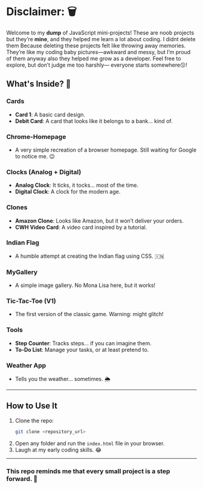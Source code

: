 # Disclaimer: 🗑️

Welcome to my **dump** of JavaScript mini-projects! These are noob projects but they’re **mine**, and they helped me learn a lot about coding. I didnt delete them Because deleting these projects felt like throwing away memories. They’re like my coding baby pictures—awkward and messy, but I’m proud of them anyway also they helped me grow as a developer. Feel free to explore, but don’t judge me too harshly— everyone starts somewhere😗!

## What's Inside? 💾

### **Cards**

- **Card 1**: A basic card design.
- **Debit Card**: A card that looks like it belongs to a bank... kind of.

### **Chrome-Homepage**

- A very simple recreation of a browser homepage. Still waiting for Google to notice me. 😉

### **Clocks (Analog + Digital)**

- **Analog Clock**: It ticks, it tocks... most of the time.
- **Digital Clock**: A clock for the modern age.

### **Clones**

- **Amazon Clone**: Looks like Amazon, but it won’t deliver your orders.
- **CWH Video Card**: A video card inspired by a tutorial.

### **Indian Flag**

- A humble attempt at creating the Indian flag using CSS. 🇮🇳

### **MyGallery**

- A simple image gallery. No Mona Lisa here, but it works!

### **Tic-Tac-Toe (V1)**

- The first version of the classic game. Warning: might glitch!

### **Tools**

- **Step Counter**: Tracks steps... if you can imagine them.
- **To-Do List**: Manage your tasks, or at least pretend to.

### **Weather App**

- Tells you the weather... sometimes. 🌦️

---

## How to Use It

1. Clone the repo:
   ```bash
   git clone <repository_url>
   ```
2. Open any folder and run the `index.html` file in your browser.
3. Laugh at my early coding skills. 😂

---

### This repo reminds me that every small project is a step forward. 🌟
